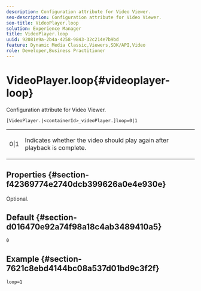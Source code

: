 ```yaml
---
description: Configuration attribute for Video Viewer.
seo-description: Configuration attribute for Video Viewer.
seo-title: VideoPlayer.loop
solution: Experience Manager
title: VideoPlayer.loop
uuid: 92081e9a-2b4a-4258-9843-32c214e7b9bd
feature: Dynamic Media Classic,Viewers,SDK/API,Video
role: Developer,Business Practitioner
---
```


# VideoPlayer.loop{#videoplayer-loop}

Configuration attribute for Video Viewer.

 `[VideoPlayer.|<containerId>_videoPlayer.]loop=0|1`

<table id="table_C616483932C2482CA9794DDD7313FD7C"> 
 <tbody> 
  <tr> 
   <td colname="col1"> <p> <span class="codeph"> 0|1 </span> </p> </td> 
   <td colname="col2"> <p> Indicates whether the video should play again after playback is complete. </p> </td> 
  </tr> 
 </tbody> 
</table>

## Properties {#section-f42369774e2740dcb399626a0e4e930e}

Optional.

## Default {#section-d016470e92a74f98a18c4ab3489410a5}

`0`

## Example {#section-7621c8ebd4144bc08a537d01bd9c3f2f}

```
loop=1
```

